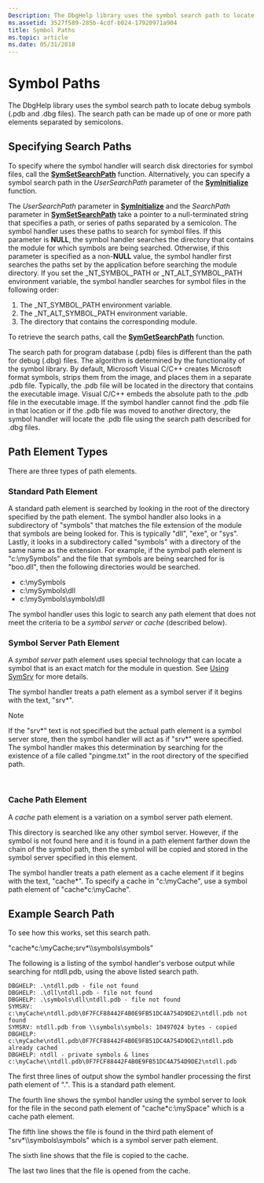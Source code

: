 ```yaml
---
Description: The DbgHelp library uses the symbol search path to locate debug symbols (.pdb and .dbg files). The search path can be made up of one or more path elements separated by semicolons.
ms.assetid: 3527f589-285b-4cdf-b024-17920971a904
title: Symbol Paths
ms.topic: article
ms.date: 05/31/2018
---
```


# Symbol Paths

The DbgHelp library uses the symbol search path to locate debug symbols (.pdb and .dbg files). The search path can be made up of one or more path elements separated by semicolons.

## Specifying Search Paths

To specify where the symbol handler will search disk directories for symbol files, call the [**SymSetSearchPath**](/windows/desktop/api/Dbghelp/nf-dbghelp-symsetsearchpath) function. Alternatively, you can specify a symbol search path in the *UserSearchPath* parameter of the [**SymInitialize**](/windows/desktop/api/Dbghelp/nf-dbghelp-syminitialize) function.

The *UserSearchPath* parameter in [**SymInitialize**](/windows/desktop/api/Dbghelp/nf-dbghelp-syminitialize) and the *SearchPath* parameter in [**SymSetSearchPath**](/windows/desktop/api/Dbghelp/nf-dbghelp-symsetsearchpath) take a pointer to a null-terminated string that specifies a path, or series of paths separated by a semicolon. The symbol handler uses these paths to search for symbol files. If this parameter is **NULL**, the symbol handler searches the directory that contains the module for which symbols are being searched. Otherwise, if this parameter is specified as a non-**NULL** value, the symbol handler first searches the paths set by the application before searching the module directory. If you set the \_NT\_SYMBOL\_PATH or \_NT\_ALT\_SYMBOL\_PATH environment variable, the symbol handler searches for symbol files in the following order:

1. The \_NT\_SYMBOL\_PATH environment variable.
2. The \_NT\_ALT\_SYMBOL\_PATH environment variable.
3. The directory that contains the corresponding module.

To retrieve the search paths, call the [**SymGetSearchPath**](/windows/desktop/api/Dbghelp/nf-dbghelp-symgetsearchpath) function.

The search path for program database (.pdb) files is different than the path for debug (.dbg) files. The algorithm is determined by the functionality of the symbol library. By default, Microsoft Visual C/C++ creates Microsoft format symbols, strips them from the image, and places them in a separate .pdb file. Typically, the .pdb file will be located in the directory that contains the executable image. Visual C/C++ embeds the absolute path to the .pdb file in the executable image. If the symbol handler cannot find the .pdb file in that location or if the .pdb file was moved to another directory, the symbol handler will locate the .pdb file using the search path described for .dbg files.

## Path Element Types

There are three types of path elements.

### Standard Path Element

A standard path element is searched by looking in the root of the directory specified by the path element. The symbol handler also looks in a subdirectory of "symbols" that matches the file extension of the module that symbols are being looked for. This is typically "dll", "exe", or "sys". Lastly, it looks in a subdirectory called "symbols" with a directory of the same name as the extension. For example, if the symbol path element is "c:\\mySymbols" and the file that symbols are being searched for is "boo.dll", then the following directories would be searched.

- c:\\mySymbols  
- c:\\mySymbols\\dll  
- c:\\mySymbols\\symbols\\dll  

The symbol handler uses this logic to search any path element that does not meet the criteria to be a *symbol server* or *cache* (described below).

### Symbol Server Path Element

A *symbol server* path element uses special technology that can locate a symbol that is an exact match for the module in question. See [Using SymSrv](using-symsrv.md) for more details.

The symbol handler treats a path element as a symbol server if it begins with the text, "srv\*".

> [!Note]  
> If the "srv\*" text is not specified but the actual path element is a symbol server store, then the symbol handler will act as if "srv\*" were specified. The symbol handler makes this determination by searching for the existence of a file called "pingme.txt" in the root directory of the specified path.

 

### Cache Path Element

A *cache* path element is a variation on a symbol server path element.

This directory is searched like any other symbol server. However, if the symbol is not found here and it is found in a path element farther down the chain of the symbol path, then the symbol will be copied and stored in the symbol server specified in this element.

The symbol handler treats a path element as a cache element if it begins with the text, "cache\*". To specify a cache in "c:\\myCache", use a symbol path element of "cache\*c:\\myCache".

## Example Search Path

To see how this works, set this search path.

"cache\*c:\\myCache;srv\*\\\\symbols\\symbols"

<!-- 
See example from https://docs.microsoft.com/windows-hardware/drivers/debugger/symbol-path
cache\*c:\MySymbols;srv\*https://msdl.microsoft.com/download/symbols
-->

The following is a listing of the symbol handler's verbose output while searching for ntdll.pdb, using the above listed search path.

```
DBGHELP: .\ntdll.pdb - file not found
DBGHELP: .\dll\ntdll.pdb - file not found
DBGHELP: .\symbols\dll\ntdll.pdb - file not found
SYMSRV: c:\myCache\ntdll.pdb\0F7FCF88442F4B0E9FB51DC4A754D9DE2\ntdll.pdb not found
SYMSRV: ntdll.pdb from \\symbols\symbols: 10497024 bytes - copied
DBGHELP: c:\myCache\ntdll.pdb\0F7FCF88442F4B0E9FB51DC4A754D9DE2\ntdll.pdb already cached
DBGHELP: ntdll - private symbols & lines
c:\myCache\\ntdll.pdb\0F7FCF88442F4B0E9FB51DC4A754D9DE2\ntdll.pdb
```

The first three lines of output show the symbol handler processing the first path element of ".". This is a standard path element.

The fourth line shows the symbol handler using the symbol server to look for the file in the second path element of "cache\*c:\\mySpace" which is a cache path element.

The fifth line shows the file is found in the third path element of "srv\*\\\\symbols\\symbols" which is a symbol server path element.

The sixth line shows that the file is copied to the cache.

The last two lines that the file is opened from the cache.

